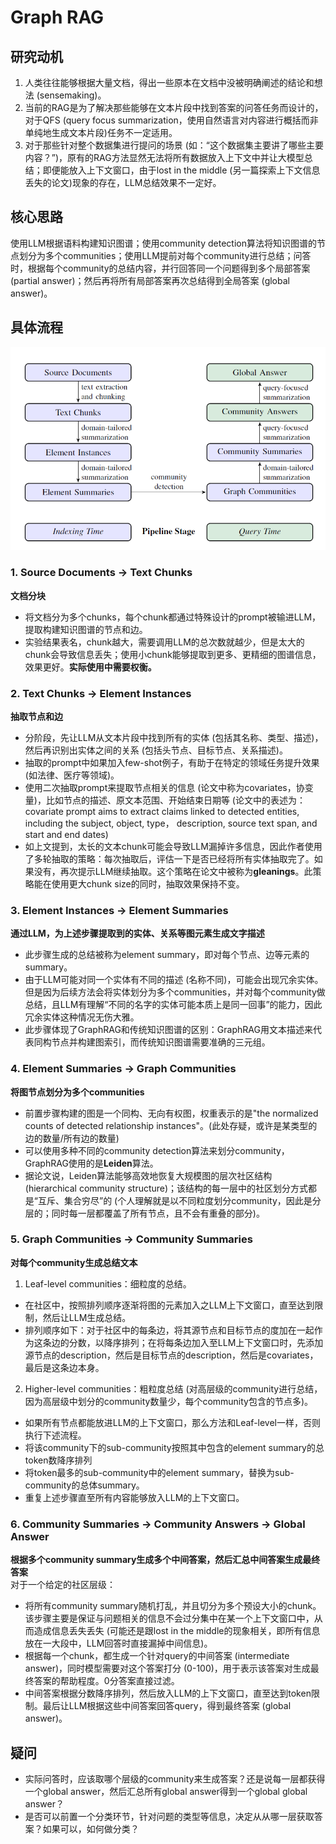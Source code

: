 # Graph RAG
## 研究动机
1. 人类往往能够根据大量文档，得出一些原本在文档中没被明确阐述的结论和想法 (sensemaking)。
2. 当前的RAG是为了解决那些能够在文本片段中找到答案的问答任务而设计的，对于QFS (query focus summarization，使用自然语言对内容进行概括而非单纯地生成文本片段)任务不一定适用。
3. 对于那些针对整个数据集进行提问的场景 (如：“这个数据集主要讲了哪些主要内容？”)，原有的RAG方法显然无法将所有数据放入上下文中并让大模型总结；即便能放入上下文窗口，由于lost in the middle (另一篇探索上下文信息丢失的论文)现象的存在，LLM总结效果不一定好。

## 核心思路
使用LLM根据语料构建知识图谱；使用community detection算法将知识图谱的节点划分为多个communities；使用LLM提前对每个community进行总结；问答时，根据每个community的总结内容，并行回答同一个问题得到多个局部答案 (partial answer)；然后再将所有局部答案再次总结得到全局答案 (global answer)。

## 具体流程
![](./images/image.png)
### 1. Source Documents → Text Chunks
**文档分块**
- 将文档分为多个chunks，每个chunk都通过特殊设计的prompt被输进LLM，提取构建知识图谱的节点和边。
- 实验结果表名，chunk越大，需要调用LLM的总次数就越少，但是太大的chunk会导致信息丢失；使用小chunk能够提取到更多、更精细的图谱信息，效果更好。**实际使用中需要权衡。**

### 2. Text Chunks → Element Instances
**抽取节点和边**
- 分阶段，先让LLM从文本片段中找到所有的实体 (包括其名称、类型、描述)，然后再识别出实体之间的关系 (包括头节点、目标节点、关系描述)。
- 抽取的prompt中如果加入few-shot例子，有助于在特定的领域任务提升效果 (如法律、医疗等领域)。
- 使用二次抽取prompt来提取节点相关的信息 (论文中称为covariates，协变量)，比如节点的描述、原文本范围、开始结束日期等 (论文中的表述为：covariate prompt aims to extract claims linked to detected entities, including the subject, object, type， description, source text span, and start and end dates)
- 如上文提到，太长的文本chunk可能会导致LLM漏掉许多信息，因此作者使用了多轮抽取的策略：每次抽取后，评估一下是否已经将所有实体抽取完了。如果没有，再次提示LLM继续抽取。这个策略在论文中被称为**gleanings**。此策略能在使用更大chunk size的同时，抽取效果保持不变。

### 3. Element Instances → Element Summaries
**通过LLM，为上述步骤提取到的实体、关系等图元素生成文字描述**
- 此步骤生成的总结被称为element summary，即对每个节点、边等元素的summary。
- 由于LLM可能对同一个实体有不同的描述 (名称不同)，可能会出现冗余实体。但是因为后续方法会将实体划分为多个communities，并对每个community做总结，且LLM有理解“不同的名字的实体可能本质上是同一回事”的能力，因此冗余实体这种情况无伤大雅。
- 此步骤体现了GraphRAG和传统知识图谱的区别：GraphRAG用文本描述来代表同构节点并构建图索引，而传统知识图谱需要准确的三元组。

### 4. Element Summaries → Graph Communities
**将图节点划分为多个communities**
- 前置步骤构建的图是一个同构、无向有权图，权重表示的是"the normalized counts of detected relationship instances"。(此处存疑，或许是某类型的边的数量/所有边的数量)
- 可以使用多种不同的community detection算法来划分community，GraphRAG使用的是**Leiden**算法。
- 据论文说，Leiden算法能够高效地恢复大规模图的层次社区结构 (hierarchical community structure)；该结构的每一层中的社区划分方式都是“互斥、集合穷尽”的 (个人理解就是以不同粒度划分community，因此是分层的；同时每一层都覆盖了所有节点，且不会有重叠的部分)。

### 5. Graph Communities → Community Summaries
**对每个community生成总结文本**
1. Leaf-level communities：细粒度的总结。
 - 在社区中，按照排列顺序逐渐将图的元素加入之LLM上下文窗口，直至达到限制，然后让LLM生成总结。
 - 排列顺序如下：对于社区中的每条边，将其源节点和目标节点的度加在一起作为这条边的分数，以降序排列；在将每条边加入至LLM上下文窗口时，先添加源节点的description，然后是目标节点的description，然后是covariates，最后是这条边本身。
2. Higher-level communities：粗粒度总结 (对高层级的community进行总结，因为高层级中划分的community数量少，每个community包含的节点多)。
 - 如果所有节点都能放进LLM的上下文窗口，那么方法和Leaf-level一样，否则执行下述流程。
 - 将该community下的sub-community按照其中包含的element summary的总token数降序排列
 - 将token最多的sub-community中的element summary，替换为sub-community的总体summary。
 - 重复上述步骤直至所有内容能够放入LLM的上下文窗口。

### 6. Community Summaries → Community Answers → Global Answer
**根据多个community summary生成多个中间答案，然后汇总中间答案生成最终答案**  
对于一个给定的社区层级：
- 将所有community summary随机打乱，并且切分为多个预设大小的chunk。该步骤主要是保证与问题相关的信息不会过分集中在某一个上下文窗口中，从而造成信息丢失丢失 (可能还是跟lost in the middle的现象相关，即所有信息放在一大段中，LLM回答时直接漏掉中间信息)。
- 根据每一个chunk，都生成一个针对query的中间答案 (intermediate answer)，同时模型需要对这个答案打分 (0-100)，用于表示该答案对生成最终答案的帮助程度。0分答案直接过滤。
- 中间答案根据分数降序排列，然后放入LLM的上下文窗口，直至达到token限制。最后让LLM根据这些中间答案回答query，得到最终答案 (global answer)。

## 疑问
- 实际问答时，应该取哪个层级的community来生成答案？还是说每一层都获得一个global answer，然后汇总所有global answer得到一个global global answer？
- 是否可以前置一个分类环节，针对问题的类型等信息，决定从从哪一层获取答案？如果可以，如何做分类？

